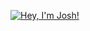 
[![Hey, I'm Josh!](https://pimp-my-readme-next.vercel.app/api/sliding-text?emojis=1f44b&text=Hey%2C%20I%27m%20Josh%21)](https://pimp-my-readme-next.vercel.app)
